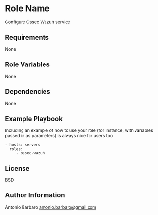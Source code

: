 Role Name
=========

Configure Ossec Wazuh service

Requirements
------------

None

Role Variables
--------------

None

Dependencies
------------

None

Example Playbook
----------------

Including an example of how to use your role (for instance, with variables passed in as parameters) is always nice for users too:

    - hosts: servers
      roles:
         - ossec-wazuh

License
-------

BSD

Author Information
------------------

Antonio Barbaro <antonio.barbaro@gmail.com>
